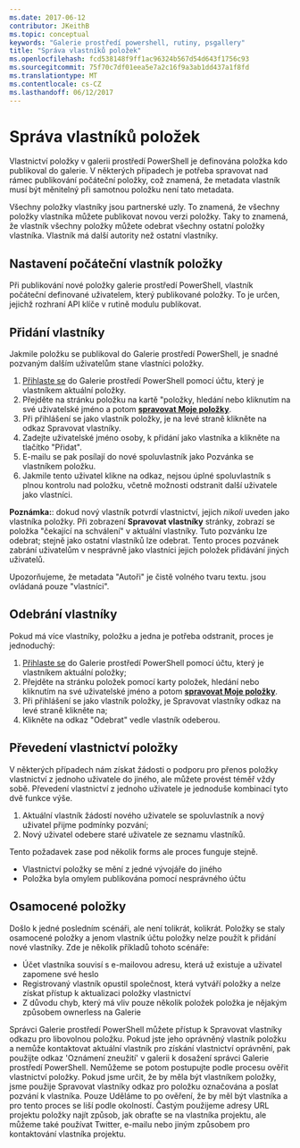 ```yaml
---
ms.date: 2017-06-12
contributor: JKeithB
ms.topic: conceptual
keywords: "Galerie prostředí powershell, rutiny, psgallery"
title: "Správa vlastníků položek"
ms.openlocfilehash: fcd538148f9ff1ac96324b567d54d643f1756c93
ms.sourcegitcommit: 75f70c7df01eea5e7a2c16f9a3ab1dd437a1f8fd
ms.translationtype: MT
ms.contentlocale: cs-CZ
ms.lasthandoff: 06/12/2017
---
```

# <a name="managing-item-owners"></a>Správa vlastníků položek

Vlastnictví položky v galerii prostředí PowerShell je definována položka kdo publikoval do galerie.
V některých případech je potřeba spravovat nad rámec publikování počáteční položky, což znamená, že metadata vlastník musí být měnitelný při samotnou položku není tato metadata.

Všechny položky vlastníky jsou partnerské uzly. To znamená, že všechny položky vlastníka můžete publikovat novou verzi položky. Taky to znamená, že vlastník všechny položky můžete odebrat všechny ostatní položky vlastníka. Vlastník má další autority než ostatní vlastníky.  

## <a name="setting-an-items-initial-owner"></a>Nastavení počáteční vlastník položky 

Při publikování nové položky galerie prostředí PowerShell, vlastník počáteční definované uživatelem, který publikované položky. To je určen, jejichž rozhraní API klíče v rutině modulu publikovat.

## <a name="adding-owners"></a>Přidání vlastníky

Jakmile položku se publikoval do Galerie prostředí PowerShell, je snadné pozvaným dalším uživatelům stane vlastníci položky.

1. [Přihlaste se](https://powershellgallery.com/users/account/LogOn) do Galerie prostředí PowerShell pomocí účtu, který je vlastníkem aktuální položky.
2. Přejděte na stránku položku na kartě "položky, hledání nebo kliknutím na své uživatelské jméno a potom [ **spravovat Moje položky**](https://www.powershellgallery.com/account/Packages).
3. Při přihlášení se jako vlastník položky, je na levé straně klikněte na odkaz Spravovat vlastníky.
4. Zadejte uživatelské jméno osoby, k přidání jako vlastníka a klikněte na tlačítko "Přidat".
5. E-mailu se pak posílají do nové spoluvlastník jako Pozvánka se vlastníkem položku.
6. Jakmile tento uživatel klikne na odkaz, nejsou úplné spoluvlastník s plnou kontrolu nad položku, včetně možnosti odstranit další uživatele jako vlastníci.

**Poznámka:**: dokud nový vlastník potvrdí vlastnictví, jejich *nikoli* uveden jako vlastníka položky.
Při zobrazení **Spravovat vlastníky** stránky, zobrazí se položka "čekající na schválení" v aktuální vlastníky.
Tuto pozvánku lze odebrat; stejně jako ostatní vlastníků lze odebrat.
Tento proces pozvánek zabrání uživatelům v nesprávně jako vlastníci jejich položek přidávání jiných uživatelů.

Upozorňujeme, že metadata "Autoři" je čistě volného tvaru textu. jsou ovládaná pouze "vlastníci".


## <a name="removing-owners"></a>Odebrání vlastníky
Pokud má více vlastníky, položku a jedna je potřeba odstranit, proces je jednoduchý:

1. [Přihlaste se](https://powershellgallery.com/users/account/LogOn) do Galerie prostředí PowerShell pomocí účtu, který je vlastníkem aktuální položky;
2. Přejděte na stránku položek pomocí karty položek, hledání nebo kliknutím na své uživatelské jméno a potom [ **spravovat Moje položky**](https://www.powershellgallery.com/account/Packages).
3. Při přihlášení se jako vlastník položky, je Spravovat vlastníky odkaz na levé straně klikněte na;
4. Klikněte na odkaz "Odebrat" vedle vlastník odeberou.



## <a name="transferring-item-ownership"></a>Převedení vlastnictví položky
V některých případech nám získat žádosti o podporu pro přenos položky vlastnictví z jednoho uživatele do jiného, ale můžete provést téměř vždy sobě.
Převedení vlastnictví z jednoho uživatele je jednoduše kombinací tyto dvě funkce výše.

1. Aktuální vlastník žádostí nového uživatele se spoluvlastník a nový uživatel přijme podmínky pozvání;
2. Nový uživatel odebere staré uživatele ze seznamu vlastníků.

Tento požadavek zase pod několik forms ale proces funguje stejně.

* Vlastnictví položky se mění z jedné vývojáře do jiného
* Položka byla omylem publikována pomocí nesprávného účtu


## <a name="orphaned-items"></a>Osamocené položky
Došlo k jedné posledním scénáři, ale není tolikrát, kolikrát.
Položky se staly osamocené položky a jenom vlastník účtu položky nelze použít k přidání nové vlastníky.
Zde je několik příkladů tohoto scénáře:

* Účet vlastníka souvisí s e-mailovou adresu, která už existuje a uživatel zapomene své heslo
* Registrovaný vlastník opustil společnost, která vytváří položky a nelze získat přístup k aktualizaci položky vlastnictví
* Z důvodu chyb, který má vliv pouze několik položek položka je nějakým způsobem ownerless na Galerie

Správci Galerie prostředí PowerShell můžete přístup k Spravovat vlastníky odkazu pro libovolnou položku.
Pokud jste jeho oprávněný vlastník položku a nemůže kontaktovat aktuální vlastník pro získání vlastnictví oprávnění, pak použijte odkaz 'Oznámení zneužití' v galerii k dosažení správci Galerie prostředí PowerShell.
Nemůžeme se potom postupujte podle procesu ověřit vlastnictví položky.
Pokud jsme určit, že by měla být vlastníkem položky, jsme použije Spravovat vlastníky odkaz pro položku označována a poslat pozvání k vlastníka.
Pouze Uděláme to po ověření, že by měl být vlastníka a pro tento proces se liší podle okolností.
Častým použijeme adresy URL projektu položky najít způsob, jak obraťte se na vlastníka projektu, ale můžeme také používat Twitter, e-mailu nebo jiným způsobem pro kontaktování vlastníka projektu.

